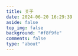 ```yaml
---
title: 关于
date: 2024-06-20 16:29:39
aside: false
top_img: false
background: "#f8f9fe"
comments: false
type: "about"
---
```


